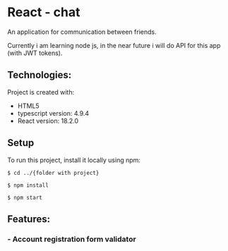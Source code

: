 # React - chat

An application for communication between friends.

Currently i am learning node js, in the near future i will do API for this app (with JWT tokens).

## Technologies:
<p>Project is created with:</p>
<ul>
  <li>HTML5</li>
  <li>typescript version: 4.9.4</li>
  <li>React version: 18.2.0</li>
</ul>

<!-- 
## Check on your own
https://vekaltor.github.io/SPA
-->


## Setup
To run this project, install it locally using npm:
````
$ cd ../{folder with project}

$ npm install

$ npm start
````

## Features:

### - Account registration form validator



